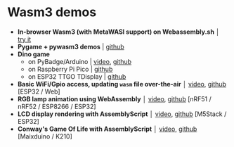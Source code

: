 # Wasm3 demos

- **In-browser Wasm3 (with MetaWASI support) on Webassembly.sh** │ [try it](https://webassembly.sh/?run-command=wasm3)
- **Pygame + pywasm3 demos** | [github](https://github.com/wasm3/pywasm3/tree/main/examples)
- **Dino game**
  - on PyBadge/Arduino | [video](https://twitter.com/vshymanskyy/status/1345048053041029121), [github](https://github.com/wasm3/wasm3-arduino/tree/main/examples/Wasm_Dino_PyBadge)
  - on Raspberry Pi Pico | [github](https://github.com/vshymanskyy/wasm3_dino_rpi_pico)
  - on ESP32 TTGO TDisplay | [github](https://github.com/wasm3/wasm3-arduino/tree/main/examples/Wasm_Dino_ESP32_TDisplay)
- **Basic WiFi/Gpio access, updating `wasm` file over-the-air** │ [video](https://twitter.com/alvaroviebrantz/status/1221618910803513344), [github](https://github.com/alvarowolfx/wasm-arduino-wifi) [ESP32 / Web] 
- **RGB lamp animation using WebAssembly** │ [video](https://twitter.com/wasm3_engine/status/1222835097289752576), [github](https://github.com/vshymanskyy/Wasm3_RGB_Lamp) [nRF51 / nRF52 / ESP8266 / ESP32]
- **LCD display rendering with AssemblyScript** │ [video](https://twitter.com/h1romas4/status/1228581467850100736), [github](https://github.com/h1romas4/m5stack-wasm3-testing) [M5Stack / ESP32]
- **Conway's Game Of Life with AssemblyScript** │ [video](https://www.youtube.com/watch?v=Hc2sbhGMrig), [github](https://github.com/h1romas4/maixduino-wasm3-testing) [Maixduino / K210]

